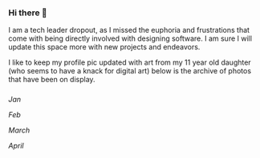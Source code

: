 ### Hi there 👋

I am a tech leader dropout, as I missed the euphoria and frustrations that come with being directly involved with designing software. I am sure I will update this space 
more with new projects and endeavors. 

I like to keep my profile pic updated with art from my 11 year old daughter (who seems to have a knack for digital art) below is the archive of photos that have been on 
display. 
###  
*Jan*

*Feb*

*March* 

*April* 

<!--
**ben-of-codecraft/ben-of-codecraft** is a ✨ _special_ ✨ repository because its `README.md` (this file) appears on your GitHub profile.

Here are some ideas to get you started:

- 🔭 I’m currently working on ...
- 🌱 I’m currently learning ...
- 👯 I’m looking to collaborate on ...
- 🤔 I’m looking for help with ...
- 💬 Ask me about ...
- 📫 How to reach me: ...
- 😄 Pronouns: ...
- ⚡ Fun fact: ...
-->
